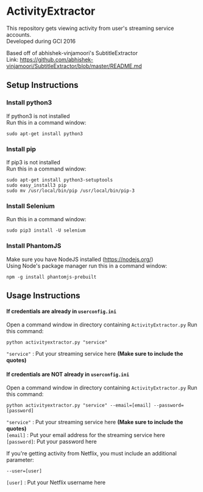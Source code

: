 # ActivityExtractor
This repository gets viewing activity from user's streaming service accounts. <br>
Developed during GCI 2016

Based off of abhishek-vinjamoori's SubtitleExtractor <br>
Link: https://github.com/abhishek-vinjamoori/SubtitleExtractor/blob/master/README.md

## Setup Instructions
### Install python3

If python3 is not installed <br>
Run this in a command window:
```
sudo apt-get install python3
```
### Install pip
If pip3 is not installed <br>
Run this in a command window:
```
sudo apt-get install python3-setuptools
sudo easy_install3 pip
sudo mv /usr/local/bin/pip /usr/local/bin/pip-3
```
### Install Selenium
Run this in a command window:
```
sudo pip3 install -U selenium
```
### Install PhantomJS
Make sure you have NodeJS installed (https://nodejs.org/)<br>
Using Node's package manager run this in a command window:
```
npm -g install phantomjs-prebuilt
```

## Usage Instructions
#### If credentials are already in `userconfig.ini`
Open a command window in directory containing `ActivityExtractor.py`
Run this command:
```
python activityextractor.py "service"
```
`"service"` : Put your streaming service here **(Make sure to include the quotes)** <br>

#### If credentials are NOT already in `userconfig.ini`
Open a command window in directory containing `ActivityExtractor.py`
Run this command:
```
python activityextractor.py "service" --email=[email] --password=[password]
```
`"service"` : Put your streaming service here **(Make sure to include the quotes)** <br>
`[email]`   : Put your email address for the streaming service here <br>
`[password]`: Put your password here <br>

If you're getting activity from Netflix, you must include an additional parameter:
```
--user=[user]
```
`[user]`    : Put your Netflix username here
